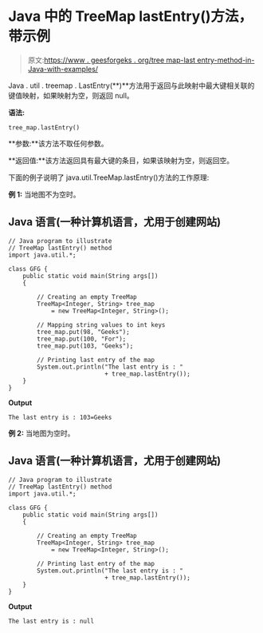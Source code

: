 # Java 中的 TreeMap lastEntry()方法，带示例

> 原文:[https://www . geesforgeks . org/tree map-last entry-method-in-Java-with-examples/](https://www.geeksforgeeks.org/treemap-lastentry-method-in-java-with-examples/)

Java . util . treemap . LastEntry(**)**方法用于返回与此映射中最大键相关联的键值映射，如果映射为空，则返回 null。

**语法:**

```
tree_map.lastEntry()
```

**参数:**该方法不取任何参数。

**返回值:**该方法返回具有最大键的条目，如果该映射为空，则返回空。

下面的例子说明了 java.util.TreeMap.lastEntry()方法的工作原理:

**例 1:** 当地图不为空时。

## Java 语言(一种计算机语言，尤用于创建网站)

```
// Java program to illustrate
// TreeMap lastEntry() method
import java.util.*;

class GFG {
    public static void main(String args[])
    {

        // Creating an empty TreeMap
        TreeMap<Integer, String> tree_map
            = new TreeMap<Integer, String>();

        // Mapping string values to int keys
        tree_map.put(98, "Geeks");
        tree_map.put(100, "For");
        tree_map.put(103, "Geeks");

        // Printing last entry of the map
        System.out.println("The last entry is : "
                           + tree_map.lastEntry());
    }
}
```

**Output**

```
The last entry is : 103=Geeks

```

**例 2:** 当地图为空时。

## Java 语言(一种计算机语言，尤用于创建网站)

```
// Java program to illustrate
// TreeMap lastEntry() method
import java.util.*;

class GFG {
    public static void main(String args[])
    {

        // Creating an empty TreeMap
        TreeMap<Integer, String> tree_map
            = new TreeMap<Integer, String>();

        // Printing last entry of the map
        System.out.println("The last entry is : "
                           + tree_map.lastEntry());
    }
}
```

**Output**

```
The last entry is : null

```